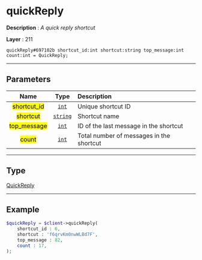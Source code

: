 # quickReply

**Description** : *A quick reply shortcut*

**Layer** : 211

```tl
quickReply#697102b shortcut_id:int shortcut:string top_message:int count:int = QuickReply;
```

---

## Parameters

| Name | Type | Description |
| :---: | :---: | :--- |
| <mark>shortcut_id</mark> | [`int`](type/int) | Unique shortcut ID |
| <mark>shortcut</mark> | [`string`](type/string) | Shortcut name |
| <mark>top_message</mark> | [`int`](type/int) | ID of the last message in the shortcut |
| <mark>count</mark> | [`int`](type/int) | Total number of messages in the shortcut |

---

## Type

[QuickReply](type/QuickReply)

---

## Example

```php
$quickReply = $client->quickReply(
	shortcut_id : 6,
	shortcut : 'f6qrvKm0nwWLBd7F',
	top_message : 82,
	count : 17,
);
```
